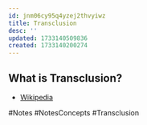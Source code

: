 ```yaml
---
id: jnm06cy95q4yzej2thvyiwz
title: Transclusion
desc: ''
updated: 1733140509836
created: 1733140200274
---
```


## What is Transclusion?

- [Wikipedia](https://en.wikipedia.org/wiki/Transclusion)

#Notes #NotesConcepts #Transclusion
